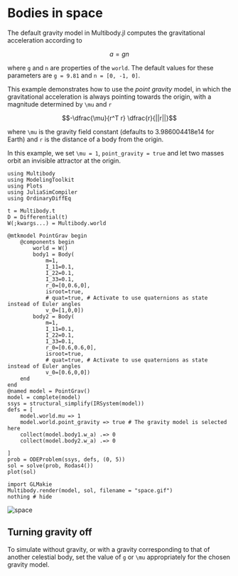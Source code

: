 # Bodies in space

The default gravity model in Multibody.jl computes the gravitational acceleration according to
```math
a = g n
```
where ``g`` and ``n`` are properties of the `world`. The default values for these parameters are `g = 9.81` and `n = [0, -1, 0]`.

This example demonstrates how to use the _point gravity_ model, in which the gravitational acceleration is always pointing towards the origin, with a magnitude determined by ``\mu`` and ``r``
```math
-\dfrac{\mu}{r^T r} \dfrac{r}{||r||}
```
where ``\mu`` is the gravity field constant (defaults to 3.986004418e14 for Earth) and ``r`` is the distance of a body from the origin.

In this example, we set ``\mu = 1``, `point_gravity = true` and let two masses orbit an invisible attractor at the origin.

```@example SPACE
using Multibody
using ModelingToolkit
using Plots
using JuliaSimCompiler
using OrdinaryDiffEq

t = Multibody.t
D = Differential(t)
W(;kwargs...) = Multibody.world

@mtkmodel PointGrav begin
    @components begin
        world = W()
        body1 = Body(
            m=1,
            I_11=0.1,
            I_22=0.1,
            I_33=0.1,
            r_0=[0,0.6,0],
            isroot=true,
            # quat=true, # Activate to use quaternions as state instead of Euler angles
            v_0=[1,0,0])
        body2 = Body(
            m=1,
            I_11=0.1,
            I_22=0.1,
            I_33=0.1,
            r_0=[0.6,0.6,0],
            isroot=true,
            # quat=true, # Activate to use quaternions as state instead of Euler angles
            v_0=[0.6,0,0])
    end
end
@named model = PointGrav()
model = complete(model)
ssys = structural_simplify(IRSystem(model))
defs = [
    model.world.mu => 1
    model.world.point_gravity => true # The gravity model is selected here
    collect(model.body1.w_a) .=> 0
    collect(model.body2.w_a) .=> 0
    
]
prob = ODEProblem(ssys, defs, (0, 5))
sol = solve(prob, Rodas4())
plot(sol)
```


```@example SPACE
import GLMakie
Multibody.render(model, sol, filename = "space.gif")
nothing # hide
```
![space](space.gif)


## Turning gravity off
To simulate without gravity, or with a gravity corresponding to that of another celestial body, set the value of ``g`` or ``\mu`` appropriately for the chosen gravity model.
